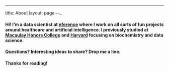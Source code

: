 ---
title: About
layout: page
--_

#### Hi! I’m a data scientist at [nference](https://nference.ai/) where I work on all sorts of fun projects around healthcare and artificial intelligence. I previously studied at [Macaulay Honors College](https://macaulay.cuny.edu/) and [Harvard](https://www.hsph.harvard.edu/) focusing on biochemistry and data science. 

#### Questions? Interesting ideas to share? Drop me a line. 

#### Thanks for reading!</div>


